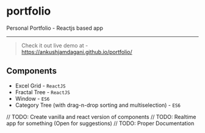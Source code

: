 # portfolio
Personal Portfolio - Reactjs based app

----------------------

> Check it out live demo at - https://ankushjamdagani.github.io/portfolio/

## Components

  * Excel Grid - `ReactJS`
  * Fractal Tree - `ReactJS`
  * Window - `ES6`
  * Category Tree (with drag-n-drop sorting and multiselection) - `ES6`


 // TODO: Create vanilla and react version of components
 // TODO: Realtime app for something (Open for suggestions)
 // TODO: Proper Documentation